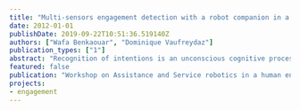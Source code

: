 ```yaml
---
title: "Multi-sensors engagement detection with a robot companion in a home environment"
date: 2012-01-01
publishDate: 2019-09-22T10:51:36.519140Z
authors: ["Wafa Benkaouar", "Dominique Vaufreydaz"]
publication_types: ["1"]
abstract: "Recognition of intentions is an unconscious cognitive process vital to human communication. This skill enables anticipation and increases interactive exchanges quality between humans. Within the context of engagement, i.e. intention for interaction, non-verbal signals are used to communicate this intention to the partner. In this paper, we investigated methods to detect these signals in order to allow a robot to know when it is about to be addressed. Classically, the human position and speed, the human-robot distance are used to detect the engagement. Our hypothesis is that this method is not enough in a context of a home environment. The chosen approach integrates multimodal features gathered using a robot enhanced with a Kinect. The evaluation of this new method of detection on our corpus collected in spontaneous conditions highlights its robustness and validates use of such technique in real environment. Experimental validation shows that the use of multimodal sensors gives better precision and recall than the detector using only spatial and speed features. We also demonstrate that 7 multimodal features are sufﬁcient to provide a good engagement detection score."
featured: false
publication: "Workshop on Assistance and Service robotics in a human environment at IEEE International Conference on Intelligent Robots and Systems (IROS2012)"
projects:
- engagement
---
```


